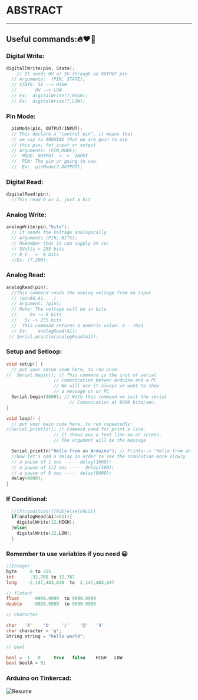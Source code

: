 # ABSTRACT

---
## Useful commands:🔥❤️‍🔥
### Digital Write:
```CPP
digitallWrite(pin, State);
    // It sends 0V or 5V through an OUTPUT pin
  // Arguments:  (PIN, STATE);
  // STATE: 5V --> HIGH
  //       0V --> LOW
  // Ex:  digitalWrite(7,HIGH);
  // Ex:  digitalWrite(7,LOW);
```
### Pin Mode:
```CPP
  pinMode(pin, OUTPUT/INPUT);
  // This declare a "control pin", it means that
  // we say to ARDUINO that we are goin to use
  // this pin, fot input or output
  // Arguments: (PIN,MODE);
  //  MODE: OUTPUT  <-->  INPUT
  //  PIN: The pin ur going to use.
  //  Ex:  pinMode(7,OUTPUT);
```
### Digital Read:
```CPP
digitalRead(pin);
  //This read 0 or 1, just a bit
```
### Analog Write:
```CPP
analogWrite(pin,"bits");
  // It sends the Voltage analogically
  // Arguments (PIN, BITS);
  // Remember that it can supply 5V so:
  // 5Volts = 255 bits
  // 0 V   =  0 bits
  //Ex: (7,200);
```
### Analog Read:
```CPP
analogRead(pin);
  //This command reads the analog voltage from an input
  // (pinA0,A1,...)
  // Argument: (pin);
  // Note: The voltage will be in bits
  //     0v -> 0 bits
  //   5v -> 255 bits
  //  This command returns a numeric value. 0 - 1023
  // Ex:    analogRead(A1);
 // Serial.println(analogRead(A1));
```
### Setup and Setloop:
```CPP
void setup() {
  // put your setup code here, to run once:
//  Serial.begin(); // This command is the init of serial
                  // comunication betwen Arduino and a PC
                  // We will use it always we want to show
                  // a message on ur PC
  Serial.begin(9600); // With this command we init the serial
                        // Comunication at 9600 bits/sec.
}

void loop() {
  // put your main code here, to run repeatedly:
//Serial.println(); // Command used for print a line.
                  // it shows you a text line on ur screen.
                  // The argument will be the message

  Serial.println("Hello from an Arduino"); // Prints--> "Hello from an Arduino"
  //Now let's add a delay in order to see the simulation more slowly
  // a pause of 1 sec ----  delay(1000);
  // a pause of 1/2 sec ----  delay(500);
  // a pause of 9 sec ----  delay(9000);
  delay(4000);
}
```
### If Conditional:
```CPP
  //if(condition){TRUE}else{FALSE}
  if(analogRead(A1)<511){
    digitalWrite(12,HIGH);
  }else{
    digitalWrite(12,LOW);
  }
```
### Remember to use variables if you need 😀
```CPP
//Integer
byte     0 to 255 
int      -32,768 to 32,767 
long    -2,147,483,648  to  2,147,483,647

// flotant
float     -9999.9999  to 9999.9999
double    -9999.9999  to 9999.9999

// character

char   'A'    'b'    '/'    '@'   '4'
char character = 'g';
String string = "hello world"; 

// bool

bool =  1   0     true   false    HIGH   LOW  
bool boolA = 0;

```
### Arduino on Tinkercad:
![Resume](https://user-images.githubusercontent.com/99928036/192148771-1da617d8-c196-4273-bf48-0380f59da390.png)
